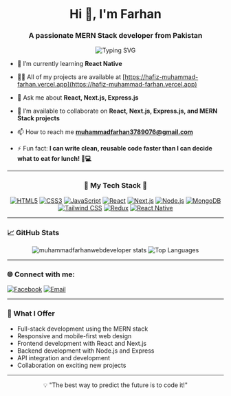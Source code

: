 <h1 align="center">Hi 👋, I'm Farhan</h1>
<h3 align="center">A passionate MERN Stack developer from Pakistan</h3>

<p align="center">
  <img src="https://readme-typing-svg.herokuapp.com?font=Fira+Code&weight=600&pause=1000&color=4BF798&center=true&width=435&lines=Full-Stack+Web+Developer;React+%7C+Next.js+%7C+Node.js+%7C+MongoDB;Always+learning+something+new!" alt="Typing SVG" />
</p>

- 🌱 I’m currently learning **React Native**

- 👨‍💻 All of my projects are available at [https://hafiz-muhammad-farhan.vercel.app](https://hafiz-muhammad-farhan.vercel.app)

- 💬 Ask me about **React, Next.js, Express.js**

- 🤝 I’m available to collaborate on **React, Next.js, Express.js, and MERN Stack projects**

- 📫 How to reach me **muhammadfarhan3789076@gmail.com**

- ⚡ Fun fact: **I can write clean, reusable code faster than I can decide what to eat for lunch! 🍕💻**

---

<h3 align="center">🌟 My Tech Stack 🌟</h3>
<p align="center">
  <a href="https://developer.mozilla.org/en-US/docs/Web/HTML" target="_blank"><img src="https://img.shields.io/badge/HTML5-E34F26?style=for-the-badge&logo=html5&logoColor=white" alt="HTML5" /></a>
  <a href="https://www.w3schools.com/css/" target="_blank"><img src="https://img.shields.io/badge/CSS3-1572B6?style=for-the-badge&logo=css3&logoColor=white" alt="CSS3" /></a>
  <a href="https://developer.mozilla.org/en-US/docs/Web/JavaScript" target="_blank"><img src="https://img.shields.io/badge/JavaScript-F7DF1E?style=for-the-badge&logo=javascript&logoColor=black" alt="JavaScript" /></a>
  <a href="https://reactjs.org/" target="_blank"><img src="https://img.shields.io/badge/React-61DAFB?style=for-the-badge&logo=react&logoColor=black" alt="React" /></a>
  <a href="https://nextjs.org/" target="_blank"><img src="https://img.shields.io/badge/Next.js-000000?style=for-the-badge&logo=next.js&logoColor=white" alt="Next.js" /></a>
  <a href="https://nodejs.org/" target="_blank"><img src="https://img.shields.io/badge/Node.js-339933?style=for-the-badge&logo=node.js&logoColor=white" alt="Node.js" /></a>
  <a href="https://www.mongodb.com/" target="_blank"><img src="https://img.shields.io/badge/MongoDB-47A248?style=for-the-badge&logo=mongodb&logoColor=white" alt="MongoDB" /></a>
  <a href="https://tailwindcss.com/" target="_blank"><img src="https://img.shields.io/badge/TailwindCSS-38B2AC?style=for-the-badge&logo=tailwind-css&logoColor=white" alt="Tailwind CSS" /></a>
  <a href="https://redux.js.org/" target="_blank"><img src="https://img.shields.io/badge/Redux-764ABC?style=for-the-badge&logo=redux&logoColor=white" alt="Redux" /></a>
  <a href="https://reactnative.dev/" target="_blank"><img src="https://img.shields.io/badge/React_Native-61DAFB?style=for-the-badge&logo=react&logoColor=black" alt="React Native" /></a>
</p>

---

<h3 align="left">📈 GitHub Stats</h3>
<p align="center">
  <img src="https://github-readme-stats.vercel.app/api?username=muhammadfarhanwebdeveloper&show_icons=true&theme=radical" alt="muhammadfarhanwebdeveloper stats" />
  <img src="https://github-readme-stats.vercel.app/api/top-langs?username=muhammadfarhanwebdeveloper&show_icons=true&locale=en&layout=compact&theme=radical" alt="Top Languages" />
</p>

---

<h3 align="left">🌐 Connect with me:</h3>
<p align="left">
  <a href="https://fb.com/muhammadfarhanwebdev" target="blank"><img src="https://img.shields.io/badge/Facebook-1877F2?style=for-the-badge&logo=facebook&logoColor=white" alt="Facebook" /></a>
  <a href="mailto:muhammadfarhan3789076@gmail.com"><img src="https://img.shields.io/badge/Email-D14836?style=for-the-badge&logo=gmail&logoColor=white" alt="Email" /></a>
</p>

---

<h3 align="left">🚀 What I Offer</h3>
<ul>
  <li>Full-stack development using the MERN stack</li>
  <li>Responsive and mobile-first web design</li>
  <li>Frontend development with React and Next.js</li>
  <li>Backend development with Node.js and Express</li>
  <li>API integration and development</li>
  <li>Collaboration on exciting new projects</li>
</ul>

---

<p align="center">💡 "The best way to predict the future is to code it!"</p>

